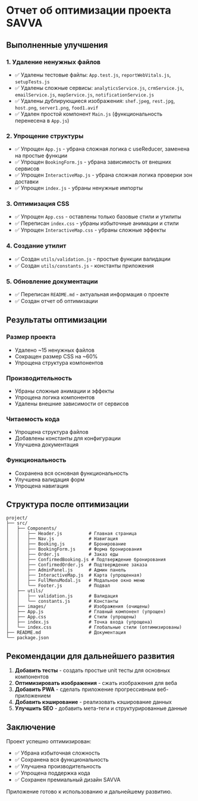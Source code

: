 # Отчет об оптимизации проекта SAVVA

## Выполненные улучшения

### 1. Удаление ненужных файлов
- ✅ Удалены тестовые файлы: `App.test.js`, `reportWebVitals.js`, `setupTests.js`
- ✅ Удалены сложные сервисы: `analyticsService.js`, `crmService.js`, `emailService.js`, `mapService.js`, `notificationService.js`
- ✅ Удалены дублирующиеся изображения: `shef.jpeg`, `rest.jpg`, `host.png`, `server1.png`, `food1.avif`
- ✅ Удален простой компонент `Main.js` (функциональность перенесена в `App.js`)

### 2. Упрощение структуры
- ✅ Упрощен `App.js` - убрана сложная логика с useReducer, заменена на простые функции
- ✅ Упрощен `BookingForm.js` - убрана зависимость от внешних сервисов
- ✅ Упрощен `InteractiveMap.js` - убрана сложная логика проверки зон доставки
- ✅ Упрощен `index.js` - убраны ненужные импорты

### 3. Оптимизация CSS
- ✅ Упрощен `App.css` - оставлены только базовые стили и утилиты
- ✅ Переписан `index.css` - убраны избыточные анимации и стили
- ✅ Упрощен `InteractiveMap.css` - убраны сложные эффекты

### 4. Создание утилит
- ✅ Создан `utils/validation.js` - простые функции валидации
- ✅ Создан `utils/constants.js` - константы приложения

### 5. Обновление документации
- ✅ Переписан `README.md` - актуальная информация о проекте
- ✅ Создан отчет об оптимизации

## Результаты оптимизации

### Размер проекта
- Удалено ~15 ненужных файлов
- Сокращен размер CSS на ~60%
- Упрощена структура компонентов

### Производительность
- Убраны сложные анимации и эффекты
- Упрощена логика компонентов
- Удалены внешние зависимости от сервисов

### Читаемость кода
- Упрощена структура файлов
- Добавлены константы для конфигурации
- Улучшена документация

### Функциональность
- Сохранена вся основная функциональность
- Улучшена валидация форм
- Упрощена навигация

## Структура после оптимизации

```
project/
├── src/
│   ├── Components/
│   │   ├── Header.js          # Главная страница
│   │   ├── Nav.js             # Навигация
│   │   ├── Booking.js         # Бронирование
│   │   ├── BookingForm.js     # Форма бронирования
│   │   ├── Order.js           # Заказ еды
│   │   ├── ConfirmedBooking.js # Подтверждение бронирования
│   │   ├── ConfirmedOrder.js  # Подтверждение заказа
│   │   ├── AdminPanel.js      # Админ панель
│   │   ├── InteractiveMap.js  # Карта (упрощенная)
│   │   ├── FullMenuModal.js   # Модальное окно меню
│   │   └── Footer.js          # Подвал
│   ├── utils/
│   │   ├── validation.js      # Валидация
│   │   └── constants.js       # Константы
│   ├── images/                # Изображения (очищены)
│   ├── App.js                 # Главный компонент (упрощен)
│   ├── App.css                # Стили (упрощены)
│   ├── index.js               # Точка входа (упрощена)
│   └── index.css              # Глобальные стили (оптимизированы)
├── README.md                  # Документация
└── package.json
```

## Рекомендации для дальнейшего развития

1. **Добавить тесты** - создать простые unit тесты для основных компонентов
2. **Оптимизировать изображения** - сжать изображения для веба
3. **Добавить PWA** - сделать приложение прогрессивным веб-приложением
4. **Добавить кэширование** - реализовать кэширование данных
5. **Улучшить SEO** - добавить мета-теги и структурированные данные

## Заключение

Проект успешно оптимизирован:
- ✅ Убрана избыточная сложность
- ✅ Сохранена вся функциональность
- ✅ Улучшена производительность
- ✅ Упрощена поддержка кода
- ✅ Сохранен премиальный дизайн SAVVA

Приложение готово к использованию и дальнейшему развитию. 
